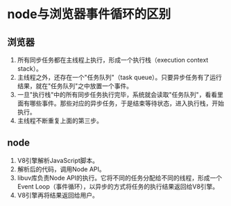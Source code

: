 # node与浏览器事件循环的区别
## 浏览器
1.  所有同步任务都在主线程上执行，形成一个执行栈（execution context stack）。  
2.  主线程之外，还存在一个"任务队列"（task queue）。只要异步任务有了运行结果，就在"任务队列"之中放置一个事件。  
3.  一旦"执行栈"中的所有同步任务执行完毕，系统就会读取"任务队列"，看看里面有哪些事件。那些对应的异步任务，于是结束等待状态，进入执行栈，开始执行。  
4.  主线程不断重复上面的第三步。
## node
1.  V8引擎解析JavaScript脚本。  
2.  解析后的代码，调用Node API。  
3.  libuv库负责Node API的执行。它将不同的任务分配给不同的线程，形成一个Event Loop（事件循环），以异步的方式将任务的执行结果返回给V8引擎。  
4.  V8引擎再将结果返回给用户。  

